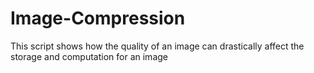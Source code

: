 # Image-Compression

This script shows how the quality of an image can drastically affect the storage and computation for an image
